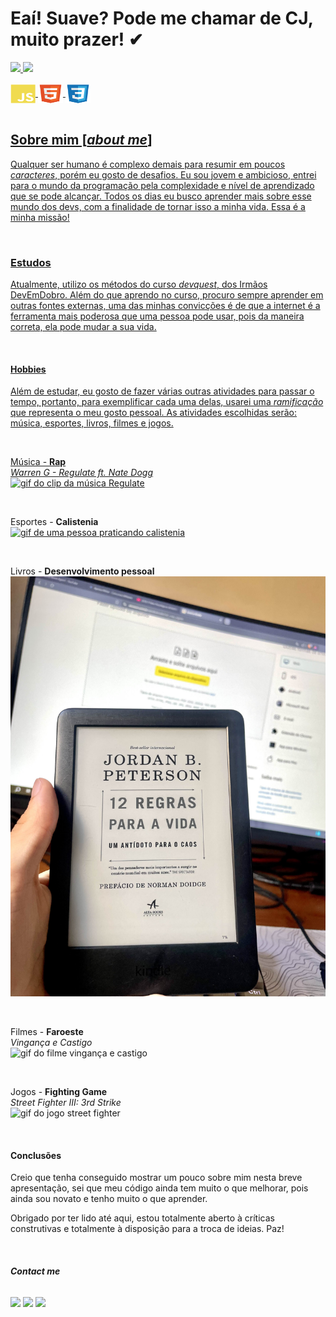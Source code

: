 # Eaí! Suave? Pode me chamar de CJ, muito prazer! ✔

 <div>
   <a href="https://github.com/cjgoul4rt">
   <img height="180em" src="https://github-readme-stats.vercel.app/api?username=cjgoul4rt&show_icons=true&theme=synthwave&include_all_commits=true&count_private=true"/>
   <img height="180em" src="https://github-readme-stats.vercel.app/api/top-langs/?username=cjgoul4rt&layout=compact&langs_count=6&theme=synthwave"/>
</div>
    
<div style="display: inline_block"><br>
  <img align="center" alt="Js" height="30" width="40" src="https://raw.githubusercontent.com/devicons/devicon/master/icons/javascript/javascript-plain.svg">
  <img align="center" alt="HTML" height="30" width="40" src="https://raw.githubusercontent.com/devicons/devicon/master/icons/html5/html5-original.svg">
  <img align="center" alt="CSS" height="30" width="40" src="https://raw.githubusercontent.com/devicons/devicon/master/icons/css3/css3-original.svg">
</div>

<br>

## Sobre mim [_about me_]

Qualquer ser humano é complexo demais para resumir em poucos _caracteres_, porém eu gosto de desafios. Eu sou jovem e ambicioso, entrei para o mundo da programação pela complexidade e nível de aprendizado que se pode alcançar. Todos os dias eu busco aprender mais sobre esse mundo dos devs, com a finalidade de tornar isso a minha vida. Essa é a minha missão!

<br>

### Estudos

Atualmente, utilizo os métodos do curso _devquest_, dos Irmãos DevEmDobro. Além do que aprendo no curso, procuro sempre aprender em outras fontes externas, uma das minhas convicções é de que a internet é a ferramenta mais poderosa que uma pessoa pode usar, pois da maneira correta, ela pode mudar a sua vida.

<br>

#### Hobbies

Além de estudar, eu gosto de fazer várias outras atividades para passar o tempo, portanto, para exemplificar cada uma delas, usarei uma _ramificação_ que representa o meu gosto pessoal. As atividades escolhidas serão: música, esportes, livros, filmes e jogos.

<br>

Música - **Rap**
<br>
_Warren G - Regulate ft. Nate Dogg_ 
<br>
[<img src="./regulate.gif" alt="gif do clip da música Regulate">](https://www.youtube.com/watch?v=1plPyJdXKIY)


<br>

Esportes - **Calistenia**
<br>
[<img src="./calisthenics.gif" alt="gif de uma pessoa praticando calistenia">](https://www.youtube.com/watch?v=bU7Ue4xF3YI)


<br>

Livros - **Desenvolvimento pessoal**
<br>
<img src="./12-regras-para-a-vida.jpg" alt="foto do livro 12 regras para a vida">



<br>

Filmes - **Faroeste**
<br>
_Vingança e Castigo_
<br>
<img src="./faroeste.gif" alt="gif do filme vingança e castigo">



<br>

Jogos - **Fighting Game**
<br>
_Street Fighter III: 3rd Strike_
<br>
<img src="./yang.gif" alt="gif do jogo street fighter">



<br>


#### **Conclusões**

Creio que tenha conseguido mostrar um pouco sobre mim nesta breve apresentação, sei que meu código ainda tem muito o que melhorar, pois ainda sou novato e tenho muito o que aprender.

Obrigado por ter lido até aqui, estou totalmente aberto à críticas construtivas e totalmente à disposição para a troca de ideias. Paz!

<br>


###### **_Contact me_**
 
<div> 

 <a href="https://www.instagram.com/cleitongoulart?igsh=bDhmeHBmZWdqMGFm&utm_source=qr" target="_blank"><img src="https://img.shields.io/badge/-Instagram-%23E4405F?style=for-the-badge&logo=instagram&logoColor=white" target="_blank"></a>
 <a href="https://discord.gg/G3sWYVvpfB" target="_blank"><img src="https://img.shields.io/badge/Discord-7289DA?style=for-the-badge&logo=discord&logoColor=white" target="_blank"></a> 
 <a href="https://linkedin.com/in/cjgoul4rt" target="_blank"><img src="https://img.shields.io/badge/-LinkedIn-%230077B5?style=for-the-badge&logo=linkedin&logoColor=white" target="_blank"></a>
</div>
